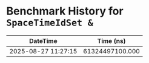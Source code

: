 # Benchmark History for `SpaceTimeIdSet &`

| DateTime | Time (ns) |
|----------|----------|
| 2025-08-27 11:27:15 | 61324497100.000 |
